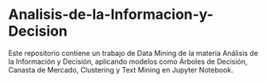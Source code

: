 # Analisis-de-la-Informacion-y-Decision
Este repositorio contiene un trabajo de Data Mining de la materia Análisis de la Información y Decisión, aplicando modelos como Árboles de Decisión, Canasta de Mercado, Clustering y Text Mining en Jupyter Notebook.

